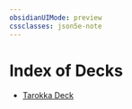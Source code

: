 ```yaml
---
obsidianUIMode: preview
cssclasses: json5e-note
---
```

# Index of Decks

- [Tarokka Deck](tarokka-deck-cos.md)
